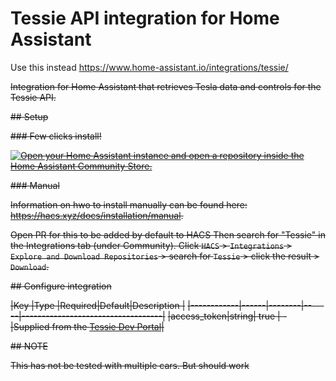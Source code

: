 # Tessie API integration for Home Assistant

Use this instead https://www.home-assistant.io/integrations/tessie/

~~Integration for Home Assistant that retrieves Tesla data and controls for the Tessie API.~~

~~## Setup~~

~~### Few clicks install!~~

~~[![Open your Home Assistant instance and open a repository inside the Home Assistant Community Store.](https://my.home-assistant.io/badges/hacs_repository.svg)](https://my.home-assistant.io/redirect/hacs_repository/?owner=andrewgierens&repository=https%3A%2F%2Fgithub.com%2Fandrewgierens%2Ftessie_hacs_integration&category=integration)~~

~~### Manual~~

~~Information on hwo to install manually can be found here: https://hacs.xyz/docs/installation/manual.~~

~~Open PR for this to be added by default to HACS Then search for "Tessie" in the Integrations tab (under Community). Click `HACS` > `Integrations` > `Explore and Download Repositories` > search for `Tessie` > click the result > `Download`.~~ 

~~## Configure integration~~
	
~~|Key         |Type  |Required|Default|Description                        |~~
~~|------------|------|--------|-------|-----------------------------------|~~
~~|access_token|string|  true  |   -   |Supplied from the [Tessie Dev Portal](https://my.tessie.com/settings/api)|~~

~~## NOTE~~

~~This has not be tested with multiple cars. But should work~~
